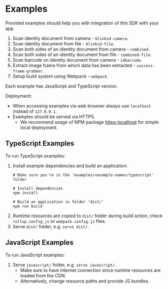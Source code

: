 # Examples

Provided examples should help you with integration of this SDK with your app.

1. Scan identity document from camera - `blinkid-camera`.
2. Scan identity document from file - `blinkid-file`.
3. Scan both sides of an identity document from camera - `combined`.
4. Scan both sides of an identity document from file - `combined-file`.
5. Scan barcode on identity document from camera - `idbarcode`.
6. Extract image frame from which data has been extracted - `success-frame-grabber`.
7. Setup build system using Webpack - `webpack`.

Each example has JavaScript and TypeScript version.

Deployment:

* When accessing examples via web browser always use `localhost` instead of `127.0.0.1`.
* Examples should be served via HTTPS.
    * We recommend usage of NPM package [https-localhost](https://www.npmjs.com/package/https-localhost) for simple local deployment.

## TypeScript Examples

To run TypeScript examples:

1. Install example dependencies and build an application:
    ```
    # Make sure you're in the 'examples/<example-name>/typescript' folder

    # Install dependencies
    npm install

    # Build an application in folder 'dist/'
    npm run build
    ```
2. Runtime resources are copied to `dist/` folder during build action, check `rollup.config.js` or `webpack.config.js` files.
3. Serve `dist/` folder, e.g. `serve dist/`.

## JavaScript Examples

To run JavaScript examples:

1. Serve `javascript/` folder, e.g. `serve javascript/`.
    * Make sure to have internet connection since runtime resources are loaded from the CDN.
    * Alternatively, change resource paths and provide JS bundles.
